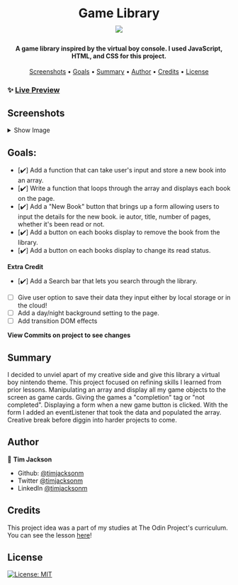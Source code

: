 <h1 align="center">
  <br>
  Game Library
  <br>
  <image src="images/virtualboy.gif" width="50%"> 
</h1>

<h4 align="center">A game library inspired by the virtual boy console. I used JavaScript, HTML, and CSS for this project.</h4>

<p align="center">
  <a href="#screenshots">Screenshots</a> •
  <a href="#goals">Goals</a> •
  <a href="#summary">Summary</a> •
  <a href="#author">Author</a> •
    <a href="#credits">Credits</a> •
  <a href="#license">License</a>
</p>

### ✨ [Live Preview](https://timjacksonm.github.io/Library)

## Screenshots

<details>
  <summary>Show Image</summary>
  
  ![GIF demo](images/librarydemo.gif)
</details>

## Goals:

- [✔️] Add a function that can take user's input and store a new book into an array.
- [✔️] Write a function that loops through the array and displays each book on the page.
- [✔️] Add a "New Book" button that brings up a form allowing users to input the details for the new book. ie autor, title, number of pages, whether it's been read or not.
- [✔️] Add a button on each books display to remove the book from the library.
- [✔️] Add a button on each books display to change its read status.

**Extra Credit**

- [✔️] Add a Search bar that lets you search through the library.
- [ ] Give user option to save their data they input either by local storage or in the cloud!
- [ ] Add a day/night background setting to the page.
- [ ] Add transition DOM effects

**View Commits on project to see changes**


## Summary

I decided to unviel apart of my creative side and give this library a virtual boy nintendo theme. This project focused on refining skills I learned from prior lessons. Manipulating an array and display all my game objects to the screen as game cards. Giving the games a "completion" tag or "not completed". Displaying a form when a new game button is clicked. With the form I added an eventListener that took the data and populated the array.
Creative break before diggin into harder projects to come. 

## Author

👤 **Tim Jackson**

- Github: [@timjacksonm](https://github.com/timjacksonm)
- Twitter [@timjacksonm](https://twitter.com/timjacksonm)
- LinkedIn [@timjacksonm](https://linkedin.com/in/timjacksonm)

## Credits

This project idea was a part of my studies at The Odin Project's curriculum. You can see the lesson <a href="https://www.theodinproject.com/paths/full-stack-javascript/courses/javascript/lessons/library" target="_blank">here</a>!

## License

<p>
  <a href="https://choosealicense.com/licenses/mit/">
    <img alt="License: MIT" src="https://img.shields.io/badge/License-MIT-yellow.svg">
</p>
